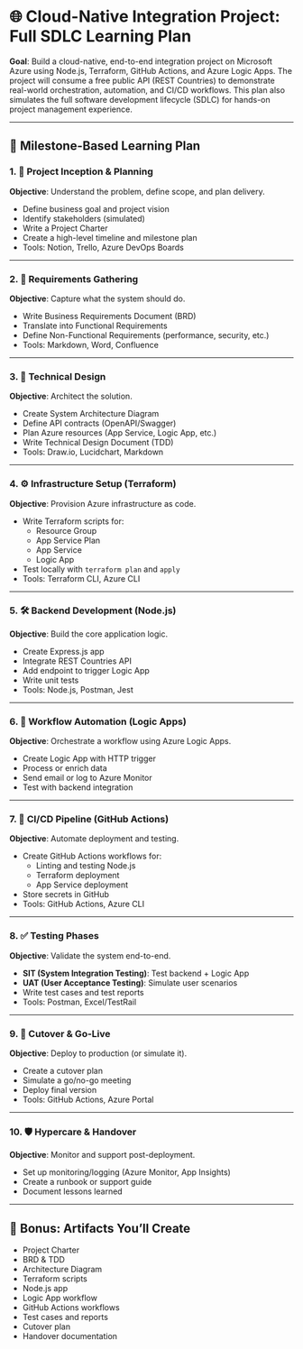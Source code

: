 # 🌐 Cloud-Native Integration Project: Full SDLC Learning Plan

**Goal**: Build a cloud-native, end-to-end integration project on Microsoft Azure using Node.js, Terraform, GitHub Actions, and Azure Logic Apps. The project will consume a free public API (REST Countries) to demonstrate real-world orchestration, automation, and CI/CD workflows. This plan also simulates the full software development lifecycle (SDLC) for hands-on project management experience.

---

## 📌 Milestone-Based Learning Plan

### 1. 🧭 Project Inception & Planning
**Objective**: Understand the problem, define scope, and plan delivery.

- Define business goal and project vision
- Identify stakeholders (simulated)
- Write a Project Charter
- Create a high-level timeline and milestone plan
- Tools: Notion, Trello, Azure DevOps Boards

---

### 2. 📝 Requirements Gathering
**Objective**: Capture what the system should do.

- Write Business Requirements Document (BRD)
- Translate into Functional Requirements
- Define Non-Functional Requirements (performance, security, etc.)
- Tools: Markdown, Word, Confluence

---

### 3. 🧱 Technical Design
**Objective**: Architect the solution.

- Create System Architecture Diagram
- Define API contracts (OpenAPI/Swagger)
- Plan Azure resources (App Service, Logic App, etc.)
- Write Technical Design Document (TDD)
- Tools: Draw.io, Lucidchart, Markdown

---

### 4. ⚙️ Infrastructure Setup (Terraform)
**Objective**: Provision Azure infrastructure as code.

- Write Terraform scripts for:
  - Resource Group
  - App Service Plan
  - App Service
  - Logic App
- Test locally with `terraform plan` and `apply`
- Tools: Terraform CLI, Azure CLI

---

### 5. 🛠️ Backend Development (Node.js)
**Objective**: Build the core application logic.

- Create Express.js app
- Integrate REST Countries API
- Add endpoint to trigger Logic App
- Write unit tests
- Tools: Node.js, Postman, Jest

---

### 6. 🔄 Workflow Automation (Logic Apps)
**Objective**: Orchestrate a workflow using Azure Logic Apps.

- Create Logic App with HTTP trigger
- Process or enrich data
- Send email or log to Azure Monitor
- Test with backend integration

---

### 7. 🚀 CI/CD Pipeline (GitHub Actions)
**Objective**: Automate deployment and testing.

- Create GitHub Actions workflows for:
  - Linting and testing Node.js
  - Terraform deployment
  - App Service deployment
- Store secrets in GitHub
- Tools: GitHub Actions, Azure CLI

---

### 8. ✅ Testing Phases
**Objective**: Validate the system end-to-end.

- **SIT (System Integration Testing)**: Test backend + Logic App
- **UAT (User Acceptance Testing)**: Simulate user scenarios
- Write test cases and test reports
- Tools: Postman, Excel/TestRail

---

### 9. 🚦 Cutover & Go-Live
**Objective**: Deploy to production (or simulate it).

- Create a cutover plan
- Simulate a go/no-go meeting
- Deploy final version
- Tools: GitHub Actions, Azure Portal

---

### 10. 🛡️ Hypercare & Handover
**Objective**: Monitor and support post-deployment.

- Set up monitoring/logging (Azure Monitor, App Insights)
- Create a runbook or support guide
- Document lessons learned

---

## 📁 Bonus: Artifacts You’ll Create

- Project Charter
- BRD & TDD
- Architecture Diagram
- Terraform scripts
- Node.js app
- Logic App workflow
- GitHub Actions workflows
- Test cases and reports
- Cutover plan
- Handover documentation

